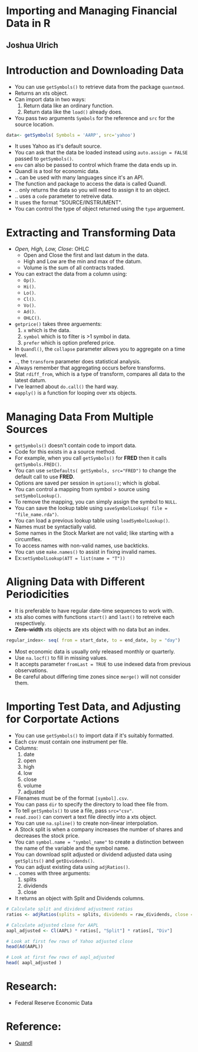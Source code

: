 # Importing and Managing Financial Data in R
## Joshua Ulrich

# Introduction and Downloading Data
- You can use `getSymbols()` to retrieve data from the package `quantmod`.
- Returns an xts object.
- Can import data in two ways:
	1. Return data like an ordinary function.
	2. Return data like the `load()` already does.
- You pass two arguments `Symbols` for the reference and `src` for the source location.
```r
data<- getSymbols( Symbols = 'AARP', src='yahoo')
```
- It uses Yahoo as it's default source.
- You can ask that the data be loaded instead using `auto.assign = FALSE` passed to `getSymbols()`.
- `env` can also be passed to control which frame the data ends up in.
- Quandl is a tool for economic data.
- .. can be used with many languages since it's an API.
- The function and package to access the data is called Quandl.
- .. only returns the data so you will need to assign it to an object.
- .. uses a `code` parameter to retreive data.
- It uses the format "SOURCE/INSTRUMENT".
- You can control the type of object returned using the `type` arguement.


# Extracting and Transforming Data
- *Open, High, Low, Close*: OHLC
	* Open and Close the first and last datum in the data.
	* High and Low are the min and max of the datum.
	* Volume is the sum of all contracts traded.
- You can extract the data from a column using:
	* `Op()`.
	* `Hi()`.
	* `Lo()`.
	* `Cl()`.
	* `Vo()`.
	* `Ad()`.
	* `OHLC()`.
- `getprice()` takes three arguements:
	1. `x` which is the data.
	2. `symbol` which is to filter is >1 symbol in data.
	3. `prefer` which is option prefered price.
- In `Quandl()`, the `collapse` parameter allows you to aggregate on a time level.
- .., the `transform` parameter does statistical analysis.
- Always remember that aggregating occurs before transforms.
- Stat `rdiff_from`, which is a type of transform, compares all data to the latest datum.
- I've learned about `do.call()` the hard way.
- `eapply()` is a function for looping over xts objects.

# Managing Data From Multiple Sources
- `getSymbols()` doesn't contain code to import data.
- Code for this exists in a a source method.
- For example, when you call `getSymbols()` for **FRED** then it calls `getSymbols.FRED()`.
- You can use `setDefaults( getSymbols, src="FRED")` to change the default call to use **FRED**.
- Options are saved per session in `options()`; which is global.
- You can control a mapping from symbol > source using `setSymbolLookup()`.
- To remove the mapping, you can simply assign the symbol to `NULL`.
- You can save the lookup table using `saveSymbolLookup( file = "file_name.rda")`.
- You can load a previous lookup table using `loadSymbolLookup()`.
- Names must be syntactially valid.
- Some names in the Stock Market are not valid; like starting with a circumflex.
- To access names with non-valid names, use backticks.
- You can use `make.names()` to assist in fixing invalid names.
- Ex:`setSymbolLookup(ATT = list(name = "T"))`

# Aligning Data with Different Periodicities
- It is preferable to have regular date-time sequences to work with.
- xts also comes with functions `start()` and `last()` to retreive each respectively.
- **Zero-width** xts objects are xts object with no data but an index.
```r
regular_index<- seq( from = start_date, to = end_date, by = "day")
```
- Most economic data is usually only released monthly or quarterly.
- Use `na.locf()` to fill in missing values.
- It accepts parameter `fromLast = TRUE` to use indexed data from previous observations.
- Be careful about differing time zones since `merge()` will not consider them.

# Importing Test Data, and Adjusting for Corportate Actions
- You can use `getSymbols()` to import data if it's suitably formatted.
- Each csv must contain  one instrument per file.
- Columns:
	1. date
	2. open
	3. high
	4. low
	5. close
	6. volume
	7. adjusted
- Filenames must be of the format `[symbol].csv`.
- You can pass `dir` to specify the directory to load thee file from.
- To tell `getSymbols()` to use a file, pass `src="csv"`.
- `read.zoo()` can convert a text file directly into a xts object.
- You can use `na.spline()` to create non-linear interpolation.
- A Stock split is when a company increases the number of shares and decreases the stock price.
- You can `symbol.name = "symbol_name"` to create a distinction between the name of the variable and the symbol name.
- You can download split adjusted or dividend adjusted data using `getSplits()` and `getDividends()`.
- You can adjust existing data using `adjRatios()`.
- .. comes with three arguments:
	1. splits
	2. dividends
	3. close
- It returns an object with Split and Dividends columns.
```r
# Calculate split and dividend adjustment ratios
ratios <- adjRatios(splits = splits, dividends = raw_dividends, close = Cl(AAPL))

# Calculate adjusted close for AAPL
aapl_adjusted <- Cl(AAPL) * ratios[, "Split"] * ratios[, "Div"]

# Look at first few rows of Yahoo adjusted close
head(Ad(AAPL))

# Look at first few rows of aapl_adjusted
head( aapl_adjusted )
```

# Research:
- Federal Reserve Economic Data

# Reference:
- [Quandl](www.quandl.com)
